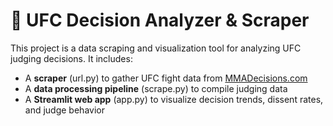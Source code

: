 # 🥊 UFC Decision Analyzer & Scraper

This project is a data scraping and visualization tool for analyzing UFC judging decisions. It includes:

- A **scraper** (url.py) to gather UFC fight data from [MMADecisions.com](https://mmadecisions.com)
- A **data processing pipeline** (scrape.py) to compile judging data
- A **Streamlit web app** (app.py) to visualize decision trends, dissent rates, and judge behavior
